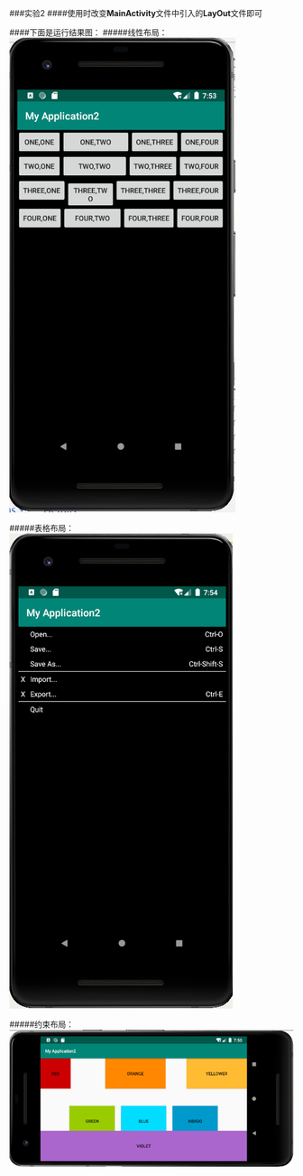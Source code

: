 ###实验2
####使用时改变**MainActivity**文件中引入的**LayOut**文件即可


####下面是运行结果图：
#####线性布局：
![linear](https://github.com/NickMing522/AndroidStudy/blob/master/MyApplication2/image/linear.png)

#####表格布局：
![table](https://github.com/NickMing522/AndroidStudy/blob/master/MyApplication2/image/table.png)

#####约束布局：
![constr](https://github.com/NickMing522/AndroidStudy/blob/master/MyApplication2/image/constraint.png)
